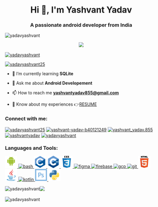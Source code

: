 <h1 align="center">Hi 👋, I'm Yashvant Yadav </h1>
<h3 align="center">A passionate android developer from India</h3>

<p align="left"> <img src="https://komarev.com/ghpvc/?username=yadavyashvant&label=Profile%20views&color=0e75b6&style=flat" alt="yadavyashvant" /> </p>
<div id="header" align="center">
  <img src="https://media.giphy.com/media/IauL6LvGNlT3ffhcqq/giphy.gif" width="200"/>
</div>
<p align="left" margin="5"> <a href="https://github.com/ryo-ma/github-profile-trophy"><img src="https://github-profile-trophy.vercel.app/?username=yadavyashvant" alt="yadavyashvant" /></a> </p>

<p align="left"> <a href="https://twitter.com/yadavyashvant25" target="blank"><img src="https://img.shields.io/twitter/follow/yadavyashvant25?logo=twitter&style=for-the-badge" alt="yadavyashvant25" /></a> </p>

- 🌱 I’m currently learning **SQLite**

- 💬 Ask me about **Android Developement**

- 📫 How to reach me **yashvantyadav855@gmail.com**

- 📄 Know about my experiences 👉[RESUME](https://drive.google.com/file/d/1lDoAwJ2Tn-2g7-jMfAl2Gx6eAhiM_F37/view?usp=sharing)

<h3 align="left">Connect with me:</h3>
<p align="left">
<a href="https://twitter.com/YadavYashvant25" target="blank"><img align="center" src="https://raw.githubusercontent.com/rahuldkjain/github-profile-readme-generator/master/src/images/icons/Social/twitter.svg" alt="yadavyashvant25" height="30" width="40" /></a>
<a href="https://linkedin.com/in/yashvant-yadav-b40121249" target="blank"><img align="center" src="https://raw.githubusercontent.com/rahuldkjain/github-profile-readme-generator/master/src/images/icons/Social/linked-in-alt.svg" alt="yashvant-yadav-b40121249" height="30" width="40" /></a>
<a href="https://instagram.com/yashvant_yadav.855" target="blank"><img align="center" src="https://raw.githubusercontent.com/rahuldkjain/github-profile-readme-generator/master/src/images/icons/Social/instagram.svg" alt="yashvant_yadav.855" height="30" width="40" /></a>
<a href="https://www.codechef.com/users/yashvantyadav" target="blank"><img align="center" src="https://cdn.jsdelivr.net/npm/simple-icons@3.1.0/icons/codechef.svg" alt="yashvantyadav" height="30" width="40" /></a>
<a href="https://www.leetcode.com/YadavYashvant" target="blank"><img align="center" src="https://raw.githubusercontent.com/rahuldkjain/github-profile-readme-generator/master/src/images/icons/Social/leet-code.svg" alt="yadavyashvant" height="30" width="40" /></a>
</p>

<h3 align="left">Languages and Tools:</h3>
<p align="left"> <a href="https://developer.android.com" target="_blank" rel="noreferrer"> <img src="https://raw.githubusercontent.com/devicons/devicon/master/icons/android/android-original-wordmark.svg" alt="android" width="40" height="40"/> </a> <a href="https://www.gnu.org/software/bash/" target="_blank" rel="noreferrer"> <img src="https://www.vectorlogo.zone/logos/gnu_bash/gnu_bash-icon.svg" alt="bash" width="40" height="40"/> </a> <a href="https://www.cprogramming.com/" target="_blank" rel="noreferrer"> <img src="https://raw.githubusercontent.com/devicons/devicon/master/icons/c/c-original.svg" alt="c" width="40" height="40"/> </a> <a href="https://www.w3schools.com/cpp/" target="_blank" rel="noreferrer"> <img src="https://raw.githubusercontent.com/devicons/devicon/master/icons/cplusplus/cplusplus-original.svg" alt="cplusplus" width="40" height="40"/> </a> <a href="https://www.w3schools.com/css/" target="_blank" rel="noreferrer"> <img src="https://raw.githubusercontent.com/devicons/devicon/master/icons/css3/css3-original-wordmark.svg" alt="css3" width="40" height="40"/> </a> <a href="https://www.figma.com/" target="_blank" rel="noreferrer"> <img src="https://www.vectorlogo.zone/logos/figma/figma-icon.svg" alt="figma" width="40" height="40"/> </a> <a href="https://firebase.google.com/" target="_blank" rel="noreferrer"> <img src="https://www.vectorlogo.zone/logos/firebase/firebase-icon.svg" alt="firebase" width="40" height="40"/> </a> <a href="https://cloud.google.com" target="_blank" rel="noreferrer"> <img src="https://www.vectorlogo.zone/logos/google_cloud/google_cloud-icon.svg" alt="gcp" width="40" height="40"/> </a> <a href="https://git-scm.com/" target="_blank" rel="noreferrer"> <img src="https://www.vectorlogo.zone/logos/git-scm/git-scm-icon.svg" alt="git" width="40" height="40"/> </a> <a href="https://www.w3.org/html/" target="_blank" rel="noreferrer"> <img src="https://raw.githubusercontent.com/devicons/devicon/master/icons/html5/html5-original-wordmark.svg" alt="html5" width="40" height="40"/> </a> <a href="https://www.java.com" target="_blank" rel="noreferrer"> <img src="https://raw.githubusercontent.com/devicons/devicon/master/icons/java/java-original.svg" alt="java" width="40" height="40"/> </a> <a href="https://kotlinlang.org" target="_blank" rel="noreferrer"> <img src="https://www.vectorlogo.zone/logos/kotlinlang/kotlinlang-icon.svg" alt="kotlin" width="40" height="40"/> </a> <a href="https://www.photoshop.com/en" target="_blank" rel="noreferrer"> <img src="https://raw.githubusercontent.com/devicons/devicon/master/icons/photoshop/photoshop-line.svg" alt="photoshop" width="40" height="40"/> </a> <a href="https://www.python.org" target="_blank" rel="noreferrer"> <img src="https://raw.githubusercontent.com/devicons/devicon/master/icons/python/python-original.svg" alt="python" width="40" height="40"/> </a> </p>

<p><img align="left" src="https://github-readme-stats.vercel.app/api/top-langs?username=yadavyashvant&show_icons=true&locale=en&layout=compact" alt="yadavyashvant" /></p>
<div id="header" align="left">
  <img src="[https://media.giphy.com/media/IauL6LvGNlT3ffhcqq/giphy.gif" width="200"/>
</div>
<p><img align="center" src="https://github-readme-streak-stats.herokuapp.com/?user=yadavyashvant&" alt="yadavyashvant" /></p>

